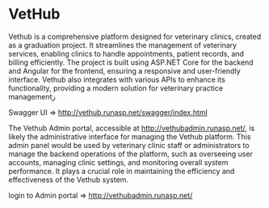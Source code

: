 # VetHub
Vethub is a comprehensive platform designed for veterinary clinics, created as a graduation project. It streamlines the management of veterinary services, enabling clinics to handle appointments, patient records, and billing efficiently. The project is built using ASP.NET Core for the backend and Angular for the frontend, ensuring a responsive and user-friendly interface. Vethub also integrates with various APIs to enhance its functionality, providing a modern solution for veterinary practice managementز



Swagger UI => http://vethub.runasp.net/swagger/index.html


The Vethub Admin portal, accessible at http://vethubadmin.runasp.net/, is likely the administrative interface for managing the Vethub platform. This admin panel would be used by veterinary clinic staff or administrators to manage the backend operations of the platform, such as overseeing user accounts, managing clinic settings, and monitoring overall system performance. It plays a crucial role in maintaining the efficiency and effectiveness of the Vethub system.


login to Admin portal => http://vethubadmin.runasp.net/
